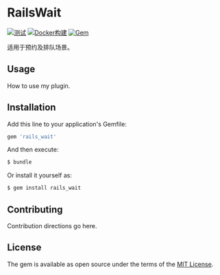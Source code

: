 # RailsWait

[![测试](https://github.com/work-design/rails_wait/actions/workflows/test.yml/badge.svg)](https://github.com/work-design/rails_wait/actions/workflows/test.yml)
[![Docker构建](https://github.com/work-design/rails_wait/actions/workflows/cd.yml/badge.svg)](https://github.com/work-design/rails_wait/actions/workflows/cd.yml)
[![Gem](https://github.com/work-design/rails_wait/actions/workflows/gempush.yml/badge.svg)](https://github.com/work-design/rails_wait/actions/workflows/gempush.yml)

适用于预约及排队场景。

## Usage
How to use my plugin.

## Installation
Add this line to your application's Gemfile:

```ruby
gem 'rails_wait'
```

And then execute:
```bash
$ bundle
```

Or install it yourself as:
```bash
$ gem install rails_wait
```

## Contributing
Contribution directions go here.

## License
The gem is available as open source under the terms of the [MIT License](https://opensource.org/licenses/MIT).

